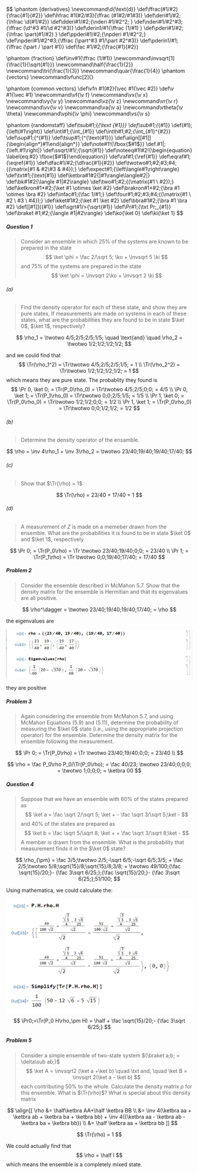 $$
\phantom {derivatives}
\newcommand\d{\text{d}}
\def\ffrac(#1/#2){\frac{#1}{#2}}
\def\hfrac #1(#2/#3){\ffrac (#1#2/#1#3)}
\def\deri#1/#2;{\hfrac \d(#1/#2)}
\def\dderi#1/#2;{\nderi #1/#2^2; }
\def\nderi#1/#2^#3;{\ffrac (\d^#3 #1/\d #2^#3)}
\def\derin1/#1{\ffrac (1/#1) }
\def\pderi#1/#2;{\hfrac \part(#1/#2) }
\def\ppderi#1/#2;{\npderi #1/#2^2;}
\def\npderi#1/#2^#3;{\ffrac (\part^#3 #1/\part #2^#3)}
\def\pderin1/#1;{\ffrac (\part / \part #1)}
\def\fac #1/#2;{\frac{#1}{#2}}

\phantom {fraction}
\def\inv#1{\ffrac (1/#1)}
\newcommand\invsqrt[1]{\frac{1}{\sqrt{#1}}}
\newcommand\half{\frac{1}{2}}
\newcommand\tri{\frac{1}{3}}
\newcommand\quar{\frac{1}{4}}
\phantom {vectors}
\newcommand\vfunc[2]{}

\phantom {common vectors}
\def\vfn #1(#2){\vec #1(\vec #2)}
\def\v #1{\vec #1}
\newcommand\vf{\v f}
\newcommand\vx{\v x}
\newcommand\vy{\v y}
\newcommand\vz{\v z}
\newcommand\vr{\v r}
\newcommand\vv{\v v}
\newcommand\va{\v a}
\newcommand\vtheta{\v \theta}
\newcommand\vphi{\v \phi}
\newcommand\vs{\v s}

\phantom {randomstaff}
\def\tsub#1;{_{\text {#1}}}
\def\sub#1;{_{#1}}
\def\(#1);{\left(#1\right)}
\def\intl#1;{\int_{#1}}
\def\intlh#1;#2;{\int_{#1}^{#2}}
\def\sup#1;{^{#1}}
\def\tsup#1;{^{\text{#1}}}
\def\align[[#1]]{\begin{align*}#1\end{align*}}
\def\note#1!{\fbox{$#1$}}
\def\.#1|;{\left.#1\right|}
\def\ssqrt/#1/;{\sqrt{#1}}
\def\noteeq#1!#2!{\begin{equation} \label{eq:#2} \fbox{$#1$}\end{equation}}
\def\raf#1;{\ref{#1}}
\def\eqraf#1;{\eqref{#1}}
\def\dfac#1/#2;{\dfrac{#1}{#2}}
\def\twotwo#1;#2;#3;#4;{\(\matrix{#1 & #2\\#3 & #4});}
\def\expect#1;{\left\langle#1\right\rangle}
\def\txt#1;{\text{#1}}
\def\ketbra#1#2{|#1\rangle\langle#2|}
\def\bk#1#2{\langle #1|#2\rangle}
\def\two#1;#2;{\(\matrix{#1 \\ #2});}
\def\ketkron#1*#2;{\ket #1 \otimes \ket #2}
\def\brakron#1*#2;{\bra #1 \otimes \bra #2}
\def\infac#1;{\fac 1/#1;}
\def\four#1;#2;#3;#4;{\(\matrix{#1 \\ #2 \\ #3 \\ #4});}
\def\kket#1#2;{\ket #1 \ket #2}
\def\bbra#1#2;{\bra #1 \bra #2}
\def\[[#1]]{\{#1\}}
\def\sgrt#1/>{\sqrt{#1}}
\def\Pr#1;{\txt Pr;_{#1}}
\def\braket #1;#2;{\langle #1|#2\rangle}
\def\ko{\ket 0}
\def\ki{\ket 1}
$$

##### Question 1

>Consider an ensemble in which 25% of the systems are known to be prepared in the state
>$$
>\ket \phi = \fac 2/\sqrt 5; \ko + \invsqrt 5 \ki
>$$
>and 75% of the systems are prepared in the state
>$$
>\ket \phi = \invsqrt 2\ko + \invsqrt 2 \ki
>$$
>

###### (a)

>Find the density operator for each of these state, and show they are pure states, If measurements are made on systems in each of these states, what are the probabilities they are found to be in state $\ket 0$, $\ket 1$, respectively?

$$
\rho_1 = \twotwo 4/5;2/5;2/5;1/5; \quad \text{and}  \quad \rho_2 = \twotwo 1/2;1/2;1/2;1/2;
$$

and we could find that
$$
\Tr(\rho_1^2) = \Tr\twotwo 4/5;2/5;2/5;1/5; = 1 \\
\Tr(\rho_2^2) = \Tr\twotwo 1/2;1/2;1/2;1/2; = 1
$$
which means they are pure state. The probablity they found is
$$
\Pr 0, \ket 0; = \Tr(P_0\rho_0) = \Tr\twotwo 4/5;2/5;0;0; = 4/5 \\
\Pr 0, \ket 1; = \Tr(P_1\rho_0) = \Tr\twotwo 0;0;2/5;1/5; = 1/5 \\
\Pr 1, \ket 0; = \Tr(P_0\rho_0) = \Tr\twotwo 1/2;1/2;0;0; = 1/2 \\
\Pr 1, \ket 1; = \Tr(P_0\rho_0) = \Tr\twotwo 0;0;1/2;1/2; = 1/2
$$

###### (b)

>Determine the density operator of the ensamble.

$$
\rho = \inv 4\rho_1 + \inv 3\rho_2 = \twotwo 23/40;19/40;19/40;17/40;
$$

###### (c)

> Show that $\Tr(\rho) = 1$

$$
\Tr(\rho) = 23/40 + 17/40 = 1
$$

###### (d)

>A measurement of $Z$ is made on a memeber drawn from the ensemble. What are the probabilities it is found to be in state $\ket 0$ and $\ket 1$, respectively

$$
\Pr 0; = \Tr(P_0\rho) = \Tr \twotwo 23/40;19/40;0;0; = 23/40 \\
\Pr 1; = \Tr(P_1\rho) = \Tr \twotwo 0;0;19/40;17/40; = 17/40
$$

##### Problem 2

>Consider the ensemble described in McMahon 5.7. Show that the density matrix for the ensemble is Hermitian and that its eigenvalues are all positive.

$$
\rho^\dagger = \twotwo 23/40;19/40;19/40;17/40; = \rho
$$

the eigenvalues are

![image-20221031001449353](./PHYS370HW10.assets/image-20221031001449353.png)

they are positive

##### Problem 3

>Again considering the ensemble from McMahon 5.7, and using McMahon Equations $(5.9)$ and $(5.11)$, determine the probability of measuring the $\ket 0$ state (i.e., using the appropriate projection operator) for the ensemble. Determine the density matrix for the ensemble following the measurement.

$$
\Pr 0; = \Tr(P_0\rho) = \Tr \twotwo 23/40;19/40;0;0; = 23/40 \\
$$

$$
\rho = \fac P_0\rho P_0/\Tr(P_0\rho); = \fac 40/23; \twotwo 23/40;0;0;0; = \twotwo 1;0;0;0; = \ketbra 00
$$

 ##### Question 4

>Suppose that we have an ensemble with 60% of the states prepared as
>$$
>\ket a = \fac \sqrt 2/\sqrt 5; \ket + - \fac \sqrt 3/\sqrt 5;\ket -
>$$
>and 40% of the states are prepared as
>$$
>\ket b = \fac \sqrt 5/\sqrt 8; \ket + + \fac \sqrt 3/\sqrt 8;\ket -
>$$
>A member is drawn from the ensemble. What is the probability that measurement finds it in the $\ket  0$ state?

$$
\rho_{\pm} = \fac 3/5;\twotwo 2/5;-\sqrt 6/5;-\sqrt 6/5;3/5; + \fac 2/5;\twotwo 5/8;\sqrt{15}/8;\sqrt{15}/8;3/8; = \twotwo 49/100;{\fac 
\sqrt{15}/20;}- {\fac 3\sqrt 6/25;};{\fac 
\sqrt{15}/20;}- {\fac 3\sqrt 6/25;};51/100;
$$

Using mathematica, we could calculate the:

![image-20221031004814233](./PHYS370HW10.assets/image-20221031004814233.png)
$$
\Pr0;=\Tr(P_0 H\rho_\pm H) = \half + \fac 
\sqrt{15}/20;- {\fac 3\sqrt 6/25;}
$$

##### Problem 5

>Consider a simple ensemble of two-state system $(\braket a;b; = \delta\sub ab;)$
>$$
>\ket A = \invsqrt2 (\ket a +\ket b) \quad \txt and; \quad \ket B = \invsqrt 2(\ket a - \ket b)
>$$
>each contributing 50% to the whole. Calculate the density matrix $\rho$ for this ensemble. What is $\Tr(\rho)$? What is special about this density matrix

$$
\align[[
\rho &= \half\ketbra AA+\half \ketbra BB \\
&= \inv 4(\ketbra aa + \ketbra ab + \ketbra ba + \ketbra bb) + \inv 4({\ketbra aa - \ketbra ab -\ketbra ba + \ketbra bb}) \\ 
&= \half \ketbra aa + \ketbra bb
]]
$$

$$
\Tr(\rho) = 1
$$

We could actually find that
$$
\rho = \half I
$$
which means the ensemble is a completely mixed state.
